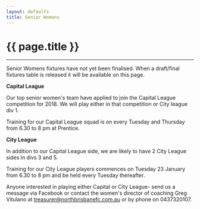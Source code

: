 ```yaml
---
layout: defaults
title: Senior Womens
---
```


<div class="container">
  <div class="row top-buffer">
    <div class="col">
      <h1 class="text-center">{{ page.title }}</h1>
    </div>
  </div>
  <hr>
  <div class="row">
    <div class="col-md-8 offset-md-2 text-justify">
<section id="Senior Womens" markdown="1">
Senior Womens fixtures have not yet been finalised. When a draft/final fixtures table is released it will be available on this page.

__Capital League__

Our top senior women's team have applied to join the Capital League competition for 2018. We will play either in that competition or City league div 1.

Training for our Capital League squad is on every Tuesday and Thursday from 6.30 to 8 pm at Prentice. 

__City League__

In addition to our Capital League side, we are likely to have 2 City League sides in divs 3 and 5. 

Training for our City League players commences on Tuesday 23 January from 6.30 to 8 pm and be held every Tuesday thereafter. 

Anyone  interested in playing either Capital or City League- send us a message via Facebook or contact the women's director of coaching Greg Vitulano at treasurer@northbrisbanefc.com.au or by phone on 0437320107.        



</section>
    </div>
  </div>
</div>